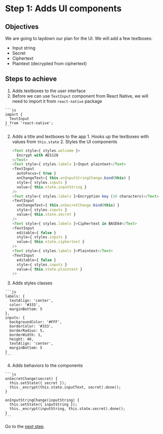 # Step 1: Adds UI components

## Objectives

We are going to laydown our plan for the UI. We will add a few textboxes:

* Input string
* Secret
* Ciphertext
* Plaintext (decrypted from ciphertext)

## Steps to achieve

1. Adds textboxes to the user interface
  1. Before we can use `TextInput` component from React Native, we will need to import it from `react-native` package

    ```js
    import {
      TextInput
    } from 'react-native';
    ```

  2. Adds a title and textboxes to the app
    1. Hooks up the textboxes with values from `this.state`
    2. Styles the UI components

      ```js
      <Text style={ styles.welcome }>
        Encrypt with AES128
      </Text>
      <Text style={ styles.labels }>Input plaintext</Text>
      <TextInput
        autoFocus={ true }
        onChangeText={ this.onInputStringChange.bind(this) }
        style={ styles.inputs }
        value={ this.state.inputString }
      />
      <Text style={ styles.labels }>Encryption key (16 characters)</Text>
      <TextInput
        onChangeText={ this.onSecretChange.bind(this) }
        style={ styles.inputs }
        value={ this.state.secret }
      />
      <Text style={ styles.labels }>Ciphertext in BASE64</Text>
      <TextInput
        editable={ false }
        style={ styles.inputs }
        value={ this.state.ciphertext }
      />
      <Text style={ styles.labels }>Plaintext</Text>
      <TextInput
        editable={ false }
        style={ styles.inputs }
        value={ this.state.plaintext }
      />
      ```

  3. Adds styles classes

    ```js
    labels: {
      textAlign: 'center',
      color: '#333',
      marginBottom: 5
    },
    inputs: {
      backgroundColor: '#FFF',
      borderColor: '#333',
      borderRadius: 5,
      borderWidth: 1,
      height: 40,
      textAlign: 'center',
      marginBottom: 5
    }
    ```

  4. Adds behaviors to the components

    ```js
    onSecretChange(secret) {
      this.setState({ secret });
      this._encrypt(this.state.inputText, secret).done();
    }

    onInputStringChange(inputString) {
      this.setState({ inputString });
      this._encrypt(inputString, this.state.secret).done();
    }
    ```

Go to the [next step](https://github.com/candrholdings/reactnative-crypto-demo/tree/step-2).